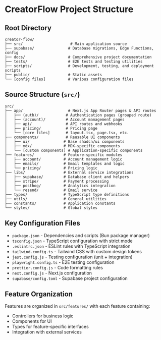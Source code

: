 # CreatorFlow Project Structure

## Root Directory
```
creator-flow/
├── src/                     # Main application source
├── supabase/               # Database migrations, Edge Functions, config
├── docs/                   # Comprehensive project documentation
├── tests/                  # E2E tests and testing utilities
├── scripts/                # Development, testing, and deployment scripts
├── public/                 # Static assets
└── [config files]          # Various configuration files
```

## Source Structure (`src/`)
```
src/
├── app/                    # Next.js App Router pages & API routes
│   ├── (auth)/            # Authentication pages (grouped route)
│   ├── (account)/         # Account management pages
│   ├── api/               # API routes and webhooks
│   ├── pricing/           # Pricing page
│   └── [core files]       # layout.tsx, page.tsx, etc.
├── components/            # Reusable UI components
│   ├── ui/               # Base shadcn/ui components
│   ├── mdx/              # MDX-specific components
│   └── [custom components] # Application-specific components
├── features/             # Feature-specific modules
│   ├── account/          # Account management logic
│   ├── emails/           # Email templates and logic
│   └── pricing/          # Pricing logic
├── libs/                 # External service integrations
│   ├── supabase/         # Database client and helpers
│   ├── stripe/           # Payment processing
│   ├── posthog/          # Analytics integration
│   └── resend/           # Email service
├── types/                # TypeScript type definitions
├── utils/                # General utilities
├── constants/            # Application constants
└── styles/               # Global styles
```

## Key Configuration Files
- `package.json` - Dependencies and scripts (Bun package manager)
- `tsconfig.json` - TypeScript configuration with strict mode
- `.eslintrc.json` - ESLint rules with TypeScript integration
- `tailwind.config.ts` - Tailwind CSS with custom design tokens
- `jest.config.js` - Testing configuration (unit + integration)
- `playwright.config.ts` - E2E testing configuration
- `prettier.config.js` - Code formatting rules
- `next.config.js` - Next.js configuration
- `supabase/config.toml` - Supabase project configuration

## Feature Organization
Features are organized in `src/features/` with each feature containing:
- Controllers for business logic
- Components for UI
- Types for feature-specific interfaces
- Integration with external services